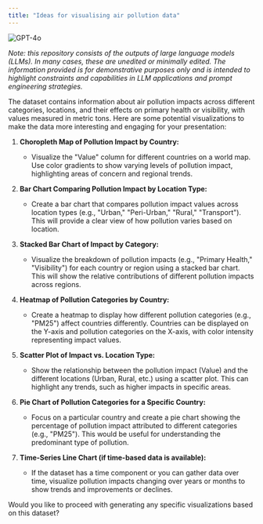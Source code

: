 ```yaml
---
title: "Ideas for visualising air pollution data"
---
```

![GPT-4o](https://img.shields.io/badge/GPT--4o-3333FF?style=for-the-badge&logo=openai&logoColor=white)



*Note: this repository consists of the outputs of large language models (LLMs). In many cases, these are unedited or minimally edited. The information provided is for demonstrative purposes only and is intended to highlight constraints and capabilities in LLM applications and prompt engineering strategies.*


The dataset contains information about air pollution impacts across different categories, locations, and their effects on primary health or visibility, with values measured in metric tons. Here are some potential visualizations to make the data more interesting and engaging for your presentation:

1. **Choropleth Map of Pollution Impact by Country:**
   - Visualize the "Value" column for different countries on a world map. Use color gradients to show varying levels of pollution impact, highlighting areas of concern and regional trends.

2. **Bar Chart Comparing Pollution Impact by Location Type:**
   - Create a bar chart that compares pollution impact values across location types (e.g., "Urban," "Peri-Urban," "Rural," "Transport"). This will provide a clear view of how pollution varies based on location.

3. **Stacked Bar Chart of Impact by Category:**
   - Visualize the breakdown of pollution impacts (e.g., "Primary Health," "Visibility") for each country or region using a stacked bar chart. This will show the relative contributions of different pollution impacts across regions.

4. **Heatmap of Pollution Categories by Country:**
   - Create a heatmap to display how different pollution categories (e.g., "PM25") affect countries differently. Countries can be displayed on the Y-axis and pollution categories on the X-axis, with color intensity representing impact values.

5. **Scatter Plot of Impact vs. Location Type:**
   - Show the relationship between the pollution impact (Value) and the different locations (Urban, Rural, etc.) using a scatter plot. This can highlight any trends, such as higher impacts in specific areas.

6. **Pie Chart of Pollution Categories for a Specific Country:**
   - Focus on a particular country and create a pie chart showing the percentage of pollution impact attributed to different categories (e.g., "PM25"). This would be useful for understanding the predominant type of pollution.

7. **Time-Series Line Chart (if time-based data is available):**
   - If the dataset has a time component or you can gather data over time, visualize pollution impacts changing over years or months to show trends and improvements or declines.

Would you like to proceed with generating any specific visualizations based on this dataset?